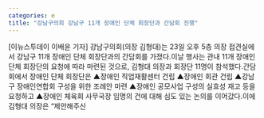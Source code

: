 ```yaml
---
categories: e
title: "강남구의회 강남구 11개 장애인 단체 회장단과 간담회 진행"
---
```

[이뉴스투데이 이배윤 기자] 강남구의회(의장 김형대)는 23일 오후 5층 의장 접견실에서 강남구 11개 장애인 단체 회장단과의 간담회를 가졌다.이날 행사는 관내 11개 장애인 단체 회장단의 요청에 따라 마련된 것으로, 김형대 의장과 회장단 11명이 참석했다.간담회에서 장애인 단체 회장단은 ▲장애인 직업재활센터 건립 ▲장애인 회관 건립 ▲강남구 장애인연합회 구성을 위한 조례안 마련 ▲장애인 공모사업 구성의 실효성 재고 등을 요청하고 ▲장애인 체육회 사무국장 임명의 건에 대해 심도 있는 논의를 이어갔다.이에 김형대 의장은 “제안해주신